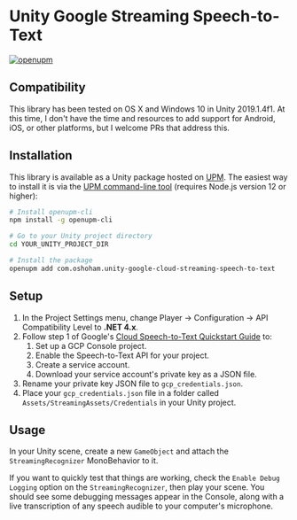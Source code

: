 # Unity Google Streaming Speech-to-Text

[![openupm](https://img.shields.io/npm/v/com.oshoham.unity-google-cloud-streaming-speech-to-text?label=openupm&registry_uri=https://package.openupm.com)](https://openupm.com/packages/com.oshoham.unity-google-cloud-streaming-speech-to-text/)

## Compatibility

This library has been tested on OS X and Windows 10 in Unity 2019.1.4f1. At this time, I don't have the time and resources to add support for Android, iOS, or other platforms, but I welcome PRs that address this.

## Installation

This library is available as a Unity package hosted on [UPM](https://openupm.com/packages/com.oshoham.unity-google-cloud-streaming-speech-to-text). The easiest way to install it is via the [UPM command-line tool](https://github.com/openupm/openupm-cli#openupm-cli) (requires Node.js version 12 or higher):

```bash
# Install openupm-cli
npm install -g openupm-cli

# Go to your Unity project directory
cd YOUR_UNITY_PROJECT_DIR

# Install the package
openupm add com.oshoham.unity-google-cloud-streaming-speech-to-text
```

## Setup

1. In the Project Settings menu, change Player -> Configuration -> API Compatibility Level to **.NET 4.x**. 
2. Follow step 1 of Google's [Cloud Speech-to-Text Quickstart Guide](https://cloud.google.com/speech-to-text/docs/quickstart-client-libraries#before-you-begin) to:
    1. Set up a GCP Console project.
    2. Enable the Speech-to-Text API for your project.
    3. Create a service account.
    4. Download your service account's private key as a JSON file.
3. Rename your private key JSON file to `gcp_credentials.json`.
4. Place your `gcp_credentials.json` file in a folder called `Assets/StreamingAssets/Credentials` in your Unity project.

## Usage

In your Unity scene, create a new `GameObject` and attach the `StreamingRecognizer` MonoBehavior to it.

If you want to quickly test that things are working, check the `Enable Debug Logging` option on the `StreamingRecognizer`, then play your scene. You should see some debugging messages appear in the Console, along with a live transcription of any speech audible to your computer's microphone.
